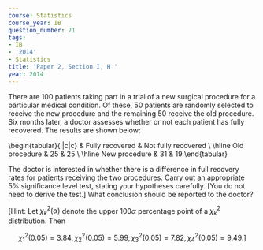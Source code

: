 ```yaml
---
course: Statistics
course_year: IB
question_number: 71
tags:
- IB
- '2014'
- Statistics
title: 'Paper 2, Section I, H '
year: 2014
---
```




There are 100 patients taking part in a trial of a new surgical procedure for a particular medical condition. Of these, 50 patients are randomly selected to receive the new procedure and the remaining 50 receive the old procedure. Six months later, a doctor assesses whether or not each patient has fully recovered. The results are shown below:

\begin{tabular}{l|c|c} 
& Fully recovered & Not fully recovered \\
\hline Old procedure & 25 & 25 \\
\hline New procedure & 31 & 19
\end{tabular}

The doctor is interested in whether there is a difference in full recovery rates for patients receiving the two procedures. Carry out an appropriate $5 \%$ significance level test, stating your hypotheses carefully. [You do not need to derive the test.] What conclusion should be reported to the doctor?

[Hint: Let $\chi_{k}^{2}(\alpha)$ denote the upper $100 \alpha$ percentage point of a $\chi_{k}^{2}$ distribution. Then

$$\left.\chi_{1}^{2}(0.05)=3.84, \chi_{2}^{2}(0.05)=5.99, \chi_{3}^{2}(0.05)=7.82, \chi_{4}^{2}(0.05)=9.49 .\right]$$